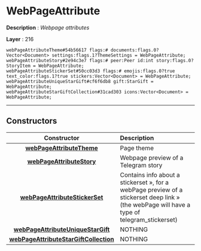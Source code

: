 # WebPageAttribute

**Description** : *Webpage attributes*

**Layer** : 216

```tl
webPageAttributeTheme#54b56617 flags:# documents:flags.0?Vector<Document> settings:flags.1?ThemeSettings = WebPageAttribute;
webPageAttributeStory#2e94c3e7 flags:# peer:Peer id:int story:flags.0?StoryItem = WebPageAttribute;
webPageAttributeStickerSet#50cc03d3 flags:# emojis:flags.0?true text_color:flags.1?true stickers:Vector<Document> = WebPageAttribute;
webPageAttributeUniqueStarGift#cf6f6db8 gift:StarGift = WebPageAttribute;
webPageAttributeStarGiftCollection#31cad303 icons:Vector<Document> = WebPageAttribute;
```

---

## Constructors

| Constructor | Description |
| :---: | :--- |
| [**webPageAttributeTheme**](constructor/webPageAttributeTheme) | Page theme |
| [**webPageAttributeStory**](constructor/webPageAttributeStory) | Webpage preview of a Telegram story |
| [**webPageAttributeStickerSet**](constructor/webPageAttributeStickerSet) | Contains info about a stickerset », for a webPage preview of a stickerset deep link » (the webPage will have a type of telegram_stickerset) |
| [**webPageAttributeUniqueStarGift**](constructor/webPageAttributeUniqueStarGift) | NOTHING |
| [**webPageAttributeStarGiftCollection**](constructor/webPageAttributeStarGiftCollection) | NOTHING |
